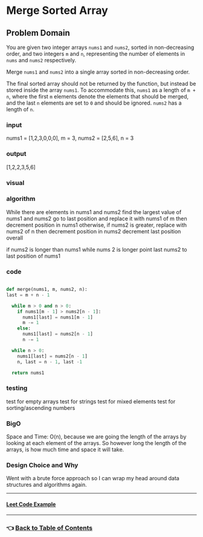 # Merge Sorted Array

## **Problem Domain**

You are given two integer arrays `nums1` and `nums2`, sorted in non-decreasing order, and two integers `m` and `n`, representing the number of elements in `nums` and `nums2` respectively.

Merge `nums1` and `nums2` into a single array sorted in non-decreasing order.

The final sorted array should not be returned by the function, but instead be stored inside the array `nums1`. To accommodate this, `nums1` as a length of `m + n`, where the first `m` elements denote the elements that should be merged, and the last `n` elements are set to `0` and should be ignored. `nums2` has a length of `n`.

### **input**

nums1 = [1,2,3,0,0,0], m = 3, nums2 = [2,5,6], n = 3

### **output**

[1,2,2,3,5,6]

### **visual**

### **algorithm**

While there are elements in nums1 and nums2
find the largest value of nums1 and nums2
go to last position and replace it with nums1 of m
then decrement position in nums1
otherwise,
if nums2 is greater, replace with nums2 of n
then decrement position in nums2
decrement last position overall

if nums2 is longer than nums1
while nums 2 is longer
point last nums2 to last position of nums1

### **code**

```python

def merge(nums1, m, nums2, n):
last = m + n - 1

  while m > 0 and n > 0:
    if nums1[m - 1] > nums2[n - 1]:
      nums1[last] = nums1[m - 1]
      m -= 1
    else:
      nums1[last] = nums2[n - 1]
      n -= 1

  while n > 0:
    nums1[last] = nums2[n - 1]
    n, last = n - 1, last -1

  return nums1
```

### **testing**

test for empty arrays
test for strings
test for mixed elements
test for sorting/ascending numbers

### **BigO**

Space and Time: O(n), because we are going the length of the arrays by looking at each element of the arrays. So however long the length of the arrays, is how much time and space it will take.

### **Design Choice and Why**

Went with a brute force approach so I can wrap my head around data structures and algorithms again.

-----

#### [**Leet Code Example**](https://leetcode.com/problems/merge-sorted-array)

-----

### 👈 [Back to Table of Contents](../toc.md)

